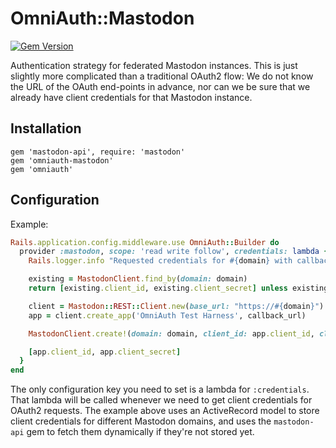 OmniAuth::Mastodon
==================

[![Gem Version](http://img.shields.io/gem/v/omniauth-mastodon.svg)][gem]

[gem]: https://rubygems.org/gems/omniauth-mastodon

Authentication strategy for federated Mastodon instances. This is just slightly more complicated than a traditional OAuth2 flow: We do not know the URL of the OAuth end-points in advance, nor can we be sure that
we already have client credentials for that Mastodon instance.

## Installation

    gem 'mastodon-api', require: 'mastodon'
    gem 'omniauth-mastodon'
    gem 'omniauth'

## Configuration

Example:

```ruby
Rails.application.config.middleware.use OmniAuth::Builder do
  provider :mastodon, scope: 'read write follow', credentials: lambda { |domain, callback_url|
    Rails.logger.info "Requested credentials for #{domain} with callback URL #{callback_url}"

    existing = MastodonClient.find_by(domain: domain)
    return [existing.client_id, existing.client_secret] unless existing.nil?

    client = Mastodon::REST::Client.new(base_url: "https://#{domain}")
    app = client.create_app('OmniAuth Test Harness', callback_url)

    MastodonClient.create!(domain: domain, client_id: app.client_id, client_secret: app.client_secret)

    [app.client_id, app.client_secret]
  }
end
```

The only configuration key you need to set is a lambda for `:credentials`. That lambda will be called whenever we need to get client credentials for OAuth2 requests. The example above uses an ActiveRecord model to store client credentials for different Mastodon domains, and uses the `mastodon-api` gem to fetch them dynamically if they're not stored yet.
